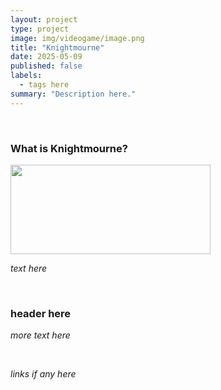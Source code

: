 ```yaml
---
layout: project
type: project
image: img/videogame/image.png
title: "Knightmourne"
date: 2025-05-09
published: false
labels:
  - tags here
summary: "Description here."
---
```


&nbsp;

### What is Knightmourne?

<img width="320px" height="143px"
     class="float-start pe-4" 
     src="../img/videogame/image.png" >

*text here*

&nbsp;

### header here

*more text here*

&nbsp;

*links if any here*
